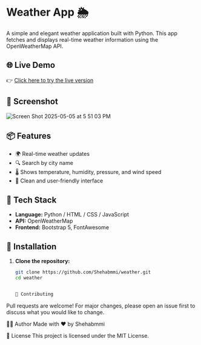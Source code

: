 # Weather App 🌦️

A simple and elegant weather application built with Python. This app fetches and displays real-time weather information using the OpenWeatherMap API.

## 🌐 Live Demo

👉 [Click here to try the live version](https://shehabmmi.github.io/weather/)

## 📸 Screenshot

![Screen Shot 2025-05-05 at 5 51 03 PM](https://github.com/user-attachments/assets/960fe729-4beb-4c2c-b7b1-37b8f0d0e072)


## 📦 Features

- 🌍 Real-time weather updates
- 🔍 Search by city name
- 🌡️ Shows temperature, humidity, pressure, and wind speed
- 🎨 Clean and user-friendly interface

## 🔧 Tech Stack

- **Language:** Python / HTML / CSS / JavaScript
- **API:** OpenWeatherMap
- **Frontend:** Bootstrap 5, FontAwesome


## 🚀 Installation

1. **Clone the repository:**
   ```bash
   git clone https://github.com/Shehabmmi/weather.git
   cd weather


   🤝 Contributing
Pull requests are welcome! For major changes, please open an issue first to discuss what you would like to change.

🙋‍♂️ Author
Made with ❤️ by Shehabmmi

📄 License
This project is licensed under the MIT License.
